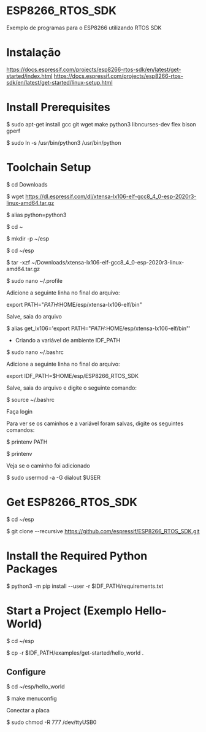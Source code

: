 # ESP8266_RTOS_SDK
Exemplo de programas para o ESP8266 utilizando RTOS SDK

# Instalação
https://docs.espressif.com/projects/esp8266-rtos-sdk/en/latest/get-started/index.html
https://docs.espressif.com/projects/esp8266-rtos-sdk/en/latest/get-started/linux-setup.html

# Install Prerequisites

$ sudo apt-get install gcc git wget make python3 libncurses-dev flex bison gperf

$ sudo ln -s /usr/bin/python3 /usr/bin/python

# Toolchain Setup

$ cd Downloads

$ wget https://dl.espressif.com/dl/xtensa-lx106-elf-gcc8_4_0-esp-2020r3-linux-amd64.tar.gz

$ alias python=python3

$ cd ~

$ mkdir -p ~/esp

$ cd ~/esp

$ tar -xzf ~/Downloads/xtensa-lx106-elf-gcc8_4_0-esp-2020r3-linux-amd64.tar.gz

$ sudo nano ~/.profile

Adicione a seguinte linha no final do arquivo:

export PATH="$PATH:$HOME/esp/xtensa-lx106-elf/bin"

Salve, saia do arquivo

$ alias get_lx106='export PATH="$PATH:$HOME/esp/xtensa-lx106-elf/bin"'

- Criando a variável de ambiente IDF_PATH

$ sudo nano ~/.bashrc

Adicione a seguinte linha no final do arquivo:

export IDF_PATH=$HOME/esp/ESP8266_RTOS_SDK

Salve, saia do arquivo e digite o seguinte comando:

$ source ~/.bashrc

Faça login

Para ver se os caminhos e a variável foram salvas, digite os seguintes comandos:

$ printenv PATH

$ printenv

Veja se o caminho foi adicionado

$ sudo usermod -a -G dialout $USER


# Get ESP8266_RTOS_SDK

$ cd ~/esp

$ git clone --recursive https://github.com/espressif/ESP8266_RTOS_SDK.git


# Install the Required Python Packages

$ python3 -m pip install --user -r $IDF_PATH/requirements.txt


# Start a Project (Exemplo Hello-World)

$ cd ~/esp

$ cp -r $IDF_PATH/examples/get-started/hello_world .

## Configure

$ cd ~/esp/hello_world

$ make menuconfig

Conectar a placa

$ sudo chmod -R 777 /dev/ttyUSB0
